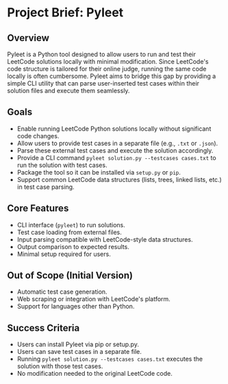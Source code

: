 # Project Brief: Pyleet

## Overview
Pyleet is a Python tool designed to allow users to run and test their LeetCode solutions locally with minimal modification. Since LeetCode's code structure is tailored for their online judge, running the same code locally is often cumbersome. Pyleet aims to bridge this gap by providing a simple CLI utility that can parse user-inserted test cases within their solution files and execute them seamlessly.

## Goals
- Enable running LeetCode Python solutions locally without significant code changes.
- Allow users to provide test cases in a separate file (e.g., `.txt` or `.json`).
- Parse these external test cases and execute the solution accordingly.
- Provide a CLI command `pyleet solution.py --testcases cases.txt` to run the solution with test cases.
- Package the tool so it can be installed via `setup.py` or `pip`.
- Support common LeetCode data structures (lists, trees, linked lists, etc.) in test case parsing.

## Core Features
- CLI interface (`pyleet`) to run solutions.
- Test case loading from external files.
- Input parsing compatible with LeetCode-style data structures.
- Output comparison to expected results.
- Minimal setup required for users.

## Out of Scope (Initial Version)
- Automatic test case generation.
- Web scraping or integration with LeetCode's platform.
- Support for languages other than Python.

## Success Criteria
- Users can install Pyleet via pip or setup.py.
- Users can save test cases in a separate file.
- Running `pyleet solution.py --testcases cases.txt` executes the solution with those test cases.
- No modification needed to the original LeetCode code.
